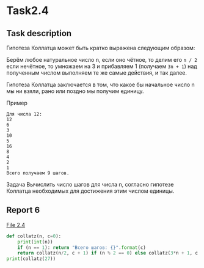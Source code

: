 # Task2.4

## Task description

Гипотеза Коллатца
может быть кратко выражена следующим образом:

Берём любое натуральное число n, если оно чётное, то делим его ```n / 2``` если нечётное, то умножаем на 3 и прибавляем 1 (получаем ```3n + 1```) над полученным числом выполняем те же самые действия, и так далее.

Гипотеза Коллатца заключается в том, что какое бы начальное число n мы ни взяли, рано или поздно мы получим единицу.

Пример
```
Для числа 12:
12
6
3
10
5
16
8
4
2
1
Всего получаем 9 шагов.
```

Задача
Вычислить число шагов для числа n, согласно гипотезе Коллатца необходимых для достижения этим числом единицы.

## Report 6

[File 2.4](Task2.4.py)

```python
def collatz(n, c=0):
    print(int(n))
    if (n == 1): return "Всего шагов: {}".format(c)
    return collatz(n/2, c + 1) if (n % 2 == 0) else collatz(3*n + 1, c + 1)
print(collatz(27))
```
